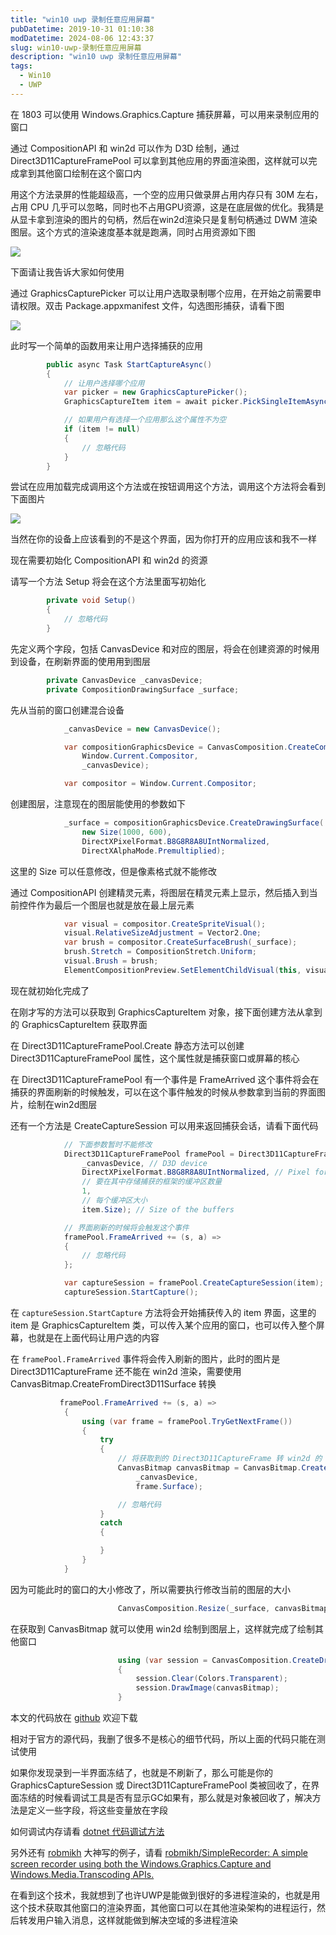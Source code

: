 ```yaml
---
title: "win10 uwp 录制任意应用屏幕"
pubDatetime: 2019-10-31 01:10:38
modDatetime: 2024-08-06 12:43:37
slug: win10-uwp-录制任意应用屏幕
description: "win10 uwp 录制任意应用屏幕"
tags:
  - Win10
  - UWP
---
```





在 1803 可以使用 Windows.Graphics.Capture 捕获屏幕，可以用来录制应用的窗口

<!--more-->


<!-- CreateTime:2019/10/31 9:10:38 -->


通过 CompositionAPI 和 win2d 可以作为 D3D 绘制，通过 Direct3D11CaptureFramePool 可以拿到其他应用的界面渲染图，这样就可以完成拿到其他窗口绘制在这个窗口内

用这个方法录屏的性能超级高，一个空的应用只做录屏占用内存只有 30M 左右，占用 CPU 几乎可以忽略，同时也不占用GPU资源，这是在底层做的优化。我猜是从显卡拿到渲染的图片的句柄，然后在win2d渲染只是复制句柄通过 DWM 渲染图层。这个方式的渲染速度基本就是跑满，同时占用资源如下图

<!-- ![](images/img-win10 uwp 录制任意应用屏幕1.png) -->

![](images/img-modify-4e71678966850a3773b7311faaec55d3.png)

下面请让我告诉大家如何使用

通过 GraphicsCapturePicker 可以让用户选取录制哪个应用，在开始之前需要申请权限。双击 Package.appxmanifest 文件，勾选图形捕获，请看下图

<!-- ![](images/img-win10 uwp 录制任意应用屏幕0.png) -->

![](images/img-modify-94b6b2c5209e7f666ca1a89d00b5a883.png)

此时写一个简单的函数用来让用户选择捕获的应用

```csharp
        public async Task StartCaptureAsync()
        {
            // 让用户选择哪个应用
            var picker = new GraphicsCapturePicker();
            GraphicsCaptureItem item = await picker.PickSingleItemAsync();

            // 如果用户有选择一个应用那么这个属性不为空
            if (item != null)
            {
            	// 忽略代码
            }
        }
```

尝试在应用加载完成调用这个方法或在按钮调用这个方法，调用这个方法将会看到下面图片

<!-- ![](images/img-win10 uwp 录制任意应用屏幕2.png) -->

![](images/img-modify-7c3328af21ea87a850647dd54ecdf76e.png)

当然在你的设备上应该看到的不是这个界面，因为你打开的应用应该和我不一样

现在需要初始化 CompositionAPI 和 win2d 的资源

请写一个方法 Setup 将会在这个方法里面写初始化

```csharp
        private void Setup()
        {
        	// 忽略代码
        }
```

先定义两个字段，包括 CanvasDevice 和对应的图层，将会在创建资源的时候用到设备，在刷新界面的使用用到图层

```csharp
        private CanvasDevice _canvasDevice;
        private CompositionDrawingSurface _surface;
```

先从当前的窗口创建混合设备

```csharp
            _canvasDevice = new CanvasDevice();

            var compositionGraphicsDevice = CanvasComposition.CreateCompositionGraphicsDevice(
                Window.Current.Compositor,
                _canvasDevice);

            var compositor = Window.Current.Compositor;
```

创建图层，注意现在的图层能使用的参数如下

```csharp
            _surface = compositionGraphicsDevice.CreateDrawingSurface(
                new Size(1000, 600),
                DirectXPixelFormat.B8G8R8A8UIntNormalized,
                DirectXAlphaMode.Premultiplied);
```

这里的 Size 可以任意修改，但是像素格式就不能修改

通过 CompositionAPI 创建精灵元素，将图层在精灵元素上显示，然后插入到当前控件作为最后一个图层也就是放在最上层元素

```csharp
            var visual = compositor.CreateSpriteVisual();
            visual.RelativeSizeAdjustment = Vector2.One;
            var brush = compositor.CreateSurfaceBrush(_surface);
            brush.Stretch = CompositionStretch.Uniform;
            visual.Brush = brush;
            ElementCompositionPreview.SetElementChildVisual(this, visual);
```

现在就初始化完成了

在刚才写的方法可以获取到 GraphicsCaptureItem 对象，接下面创建方法从拿到的 GraphicsCaptureItem 获取界面

在 Direct3D11CaptureFramePool.Create 静态方法可以创建 Direct3D11CaptureFramePool 属性，这个属性就是捕获窗口或屏幕的核心

在 Direct3D11CaptureFramePool 有一个事件是 FrameArrived 这个事件将会在捕获的界面刷新的时候触发，可以在这个事件触发的时候从参数拿到当前的界面图片，绘制在win2d图层

还有一个方法是 CreateCaptureSession 可以用来返回捕获会话，请看下面代码

```csharp
            // 下面参数暂时不能修改
            Direct3D11CaptureFramePool framePool = Direct3D11CaptureFramePool.Create(
                _canvasDevice, // D3D device
                DirectXPixelFormat.B8G8R8A8UIntNormalized, // Pixel format
                // 要在其中存储捕获的框架的缓冲区数量
                1, 
                // 每个缓冲区大小
                item.Size); // Size of the buffers

            // 界面刷新的时候将会触发这个事件
            framePool.FrameArrived += (s, a) =>
            {
            	// 忽略代码
            };

            var captureSession = framePool.CreateCaptureSession(item);
            captureSession.StartCapture();            
```

在 `captureSession.StartCapture` 方法将会开始捕获传入的 item 界面，这里的 item 是 GraphicsCaptureItem 类，可以传入某个应用的窗口，也可以传入整个屏幕，也就是在上面代码让用户选的内容

在 `framePool.FrameArrived` 事件将会传入刷新的图片，此时的图片是 Direct3D11CaptureFrame 还不能在 win2d 渲染，需要使用 CanvasBitmap.CreateFromDirect3D11Surface 转换

```csharp
           framePool.FrameArrived += (s, a) =>
            {
                using (var frame = framePool.TryGetNextFrame())
                {
                    try
                    {
                        // 将获取到的 Direct3D11CaptureFrame 转 win2d 的
                        CanvasBitmap canvasBitmap = CanvasBitmap.CreateFromDirect3D11Surface(
                            _canvasDevice,
                            frame.Surface);

                        // 忽略代码
                    }
                    catch
                    {

                    }
                }
            }
```

因为可能此时的窗口的大小修改了，所以需要执行修改当前的图层的大小

```csharp
                        CanvasComposition.Resize(_surface, canvasBitmap.Size);
```

在获取到 CanvasBitmap 就可以使用 win2d 绘制到图层上，这样就完成了绘制其他窗口

```csharp
                        using (var session = CanvasComposition.CreateDrawingSession(_surface))
                        {
                            session.Clear(Colors.Transparent);
                            session.DrawImage(canvasBitmap);
                        }
```

本文的代码放在 [github](https://github.com/lindexi/lindexi_gd/tree/fd7e7c1c1c4368d7831dff323f2ad2ffdfed0553/BicehecarayHerekurwuqear) 欢迎下载

相对于官方的源代码，我删了很多不是核心的细节代码，所以上面的代码只能在测试使用

如果你发现录到一半界面冻结了，也就是不刷新了，那么可能是你的 GraphicsCaptureSession 或 Direct3D11CaptureFramePool 类被回收了，在界面冻结的时候看调试工具是否有显示GC如果有，那么就是对象被回收了，解决方法是定义一些字段，将这些变量放在字段

如何调试内存请看 [dotnet 代码调试方法](https://blog.lindexi.com/post/dotnet-%E4%BB%A3%E7%A0%81%E8%B0%83%E8%AF%95%E6%96%B9%E6%B3%95.html)

另外还有 [robmikh](https://github.com/robmikh) 大神写的例子，请看 [robmikh/SimpleRecorder: A simple screen recorder using both the Windows.Graphics.Capture and Windows.Media.Transcoding APIs.](https://github.com/robmikh/SimpleRecorder )

在看到这个技术，我就想到了也许UWP是能做到很好的多进程渲染的，也就是用这个技术获取其他窗口的渲染界面，其他窗口可以在其他渲染架构的进程运行，然后转发用户输入消息，这样就能做到解决空域的多进程渲染

